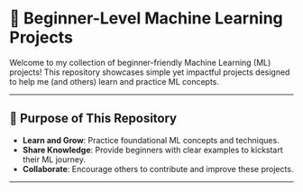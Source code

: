 # 🌟 Beginner-Level Machine Learning Projects  

Welcome to my collection of beginner-friendly Machine Learning (ML) projects! This repository showcases simple yet impactful projects designed to help me (and others) learn and practice ML concepts.  

---

## 🎯 Purpose of This Repository  
- **Learn and Grow**: Practice foundational ML concepts and techniques.  
- **Share Knowledge**: Provide beginners with clear examples to kickstart their ML journey.  
- **Collaborate**: Encourage others to contribute and improve these projects.  

---
